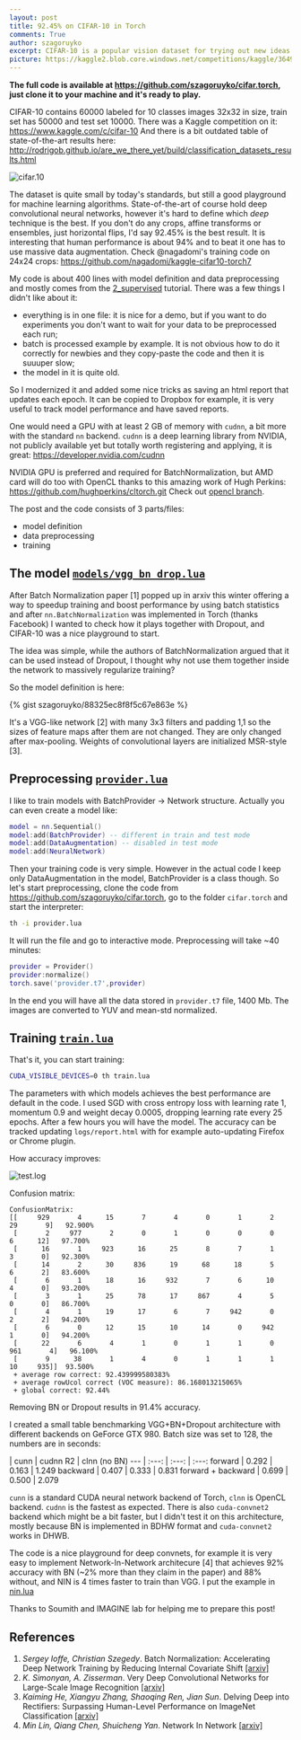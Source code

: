 ```yaml
---
layout: post
title: 92.45% on CIFAR-10 in Torch 
comments: True
author: szagoruyko
excerpt: CIFAR-10 is a popular vision dataset for trying out new ideas. We show that using a simple combination of Batch Normalization and a VGG-like convnet architecture, one can get a competitive baseline on the dataset.
picture: https://kaggle2.blob.core.windows.net/competitions/kaggle/3649/media/cifar-10.png
---
```


<!---# 92.45% on CIFAR-10 in Torch-->

**The full code is available at <https://github.com/szagoruyko/cifar.torch>, just clone it to your machine and it's ready to play.**

CIFAR-10 contains 60000 labeled for 10 classes images 32x32 in size, train set has 50000 and test set 10000. There was a Kaggle competition on it: <https://www.kaggle.com/c/cifar-10> And there is a bit outdated table of state-of-the-art results here: <http://rodrigob.github.io/are_we_there_yet/build/classification_datasets_results.html>

![cifar.10](https://kaggle2.blob.core.windows.net/competitions/kaggle/3649/media/cifar-10.png)

The dataset is quite small by today's standards, but still a good playground for machine learning algorithms. State-of-the-art of course hold deep convolutional neural networks, however it's hard to define which *deep* technique is the best. If you don't do any crops, affine transforms or ensembles, just horizontal flips, I'd say 92.45% is the best result. It is interesting that human performance is about 94% and to beat it one has to use massive data augmentation. Check @nagadomi's training code on 24x24 crops: <https://github.com/nagadomi/kaggle-cifar10-torch7>

My code is about 400 lines with model definition and data preprocessing and mostly comes from the [2_supervised](https://github.com/torch/tutorials/tree/master/2_supervised) tutorial. There was a few things I didn't like about it:

* everything is in one file: it is nice for a demo, but if you want to do experiments you don't want to wait for your data to be preprocessed each run;
* batch is processed example by example. It is not obvious how to do it correctly for newbies and they copy-paste the code and then it is suuuper slow;
* the model in it is quite old.

So I modernized it and added some nice tricks as saving an html report that updates each epoch. It can be copied to Dropbox for example, it is very useful to track model performance and have saved reports.

One would need a GPU with at least 2 GB of memory with `cudnn`, a bit more with the standard `nn` backend. `cudnn` is a deep learning library from NVIDIA, not publicly available yet but totally worth registering and applying, it is great: <https://developer.nvidia.com/cudnn>

NVIDIA GPU is preferred and required for BatchNormalization, but AMD card will do too with OpenCL thanks to this amazing work of Hugh Perkins: <https://github.com/hughperkins/cltorch.git> Check out [opencl branch](https://github.com/szagoruyko/cifar.torch/tree/opencl).

The post and the code consists of 3 parts/files:

* model definition
* data preprocessing
* training

## The model [```models/vgg_bn_drop.lua```](https://github.com/szagoruyko/cifar.torch/blob/master/models/vgg_bn_drop.lua)

After Batch Normalization paper [1] popped up in arxiv this winter offering a way to speedup training and boost performance by using batch statistics and after ```nn.BatchNormalization``` was implemented in Torch (thanks Facebook) I wanted to check how it plays together with Dropout, and CIFAR-10 was a nice playground to start.

The idea was simple, while the authors of BatchNormalization argued that it can be used instead of Dropout, I thought why not use them together inside the network to massively regularize training?

So the model definition is here:

{% gist szagoruyko/88325ec8f8f5c67e863e %}

It's a VGG-like network [2] with many 3x3 filters and padding 1,1 so the sizes of feature maps after them are not changed. They are only changed after max-pooling. Weights of convolutional layers are initialized MSR-style [3].

## Preprocessing [```provider.lua```](https://github.com/szagoruyko/cifar.torch/blob/master/provider.lua)

I like to train models with BatchProvider -> Network structure. Actually you can even create a model like:

```lua
model = nn.Sequential()
model:add(BatchProvider) -- different in train and test mode
model:add(DataAugmentation) -- disabled in test mode
model:add(NeuralNetwork)
```

Then your training code is very simple. However in the actual code I keep only DataAugmentation in the model, BatchProvider is a class though. So let's start preprocessing, clone the code from <https://github.com/szagoruyko/cifar.torch>, go to the folder ```cifar.torch``` and start the interpreter:

```bash
th -i provider.lua
```
It will run the file and go to interactive mode. Preprocessing will take ~40 minutes:

```lua
provider = Provider()
provider:normalize()
torch.save('provider.t7',provider)
```
In the end you will have all the data stored in ```provider.t7``` file, 1400 Mb. The images are converted to YUV and mean-std normalized.


## Training [```train.lua```](https://github.com/szagoruyko/cifar.torch/blob/master/train.lua)

That's it, you can start training:

```bash
CUDA_VISIBLE_DEVICES=0 th train.lua
```
The parameters with which models achieves the best performance are default in the code. I used SGD with cross entropy loss with learning rate 1, momentum 0.9 and weight decay 0.0005, dropping learning rate every 25 epochs.
After a few hours you will have the model. The accuracy can be tracked updating ```logs/report.html``` with for example auto-updating Firefox or Chrome plugin.

How accuracy improves:

![test.log](http://imagine.enpc.fr/~zagoruys/cifar.png)

Confusion matrix:

```
ConfusionMatrix:
[[     929       4      15       7       4       0       1       2      29       9]   92.900%
 [       2     977       2       0       1       0       0       0       6      12]   97.700%
 [      16       1     923      16      25       8       7       1       3       0]   92.300%
 [      14       2      30     836      19      68      18       5       6       2]   83.600%
 [       6       1      18      16     932       7       6      10       4       0]   93.200%
 [       3       1      25      78      17     867       4       5       0       0]   86.700%
 [       4       1      19      17       6       7     942       0       2       2]   94.200%
 [       6       0      12      15      10      14       0     942       1       0]   94.200%
 [      22       6       4       1       0       1       1       0     961       4]   96.100%
 [       9      38       1       4       0       1       1       1      10     935]]  93.500%
 + average row correct: 92.439999580383%
 + average rowUcol correct (VOC measure): 86.168013215065%
 + global correct: 92.44%
```

Removing BN or Dropout results in 91.4% accuracy.

I created a small table benchmarking VGG+BN+Dropout architecture with different backends on GeForce GTX 980. Batch size was set to 128, the numbers are in seconds:

 | cunn | cudnn R2 | clnn (no BN)
--- | :---: | :---: | :---:
forward | 0.292 | 0.163 | 1.249
backward | 0.407 | 0.333 | 0.831
forward + backward | 0.699 | 0.500 | 2.079
<br>

`cunn` is a standard CUDA neural network backend of Torch, `clnn` is OpenCL backend. `cudnn` is the fastest as expected. There is also `cuda-convnet2` backend which might be a bit faster, but I didn't test it on this architecture, mostly because BN is implemented in BDHW format and `cuda-convnet2` works in DHWB.

The code is a nice playground for deep convnets, for example it is very easy to implement Network-In-Network architecure [4] that achieves 92% accuracy with BN (~2% more than they claim in the paper) and 88% without, and NIN is 4 times faster to train than VGG. I put the example in [nin.lua](https://github.com/szagoruyko/cifar.torch/blob/master/models/nin.lua)

Thanks to Soumith and IMAGINE lab for helping me to prepare this post!

## References

1. *Sergey Ioffe, Christian Szegedy*. Batch Normalization: Accelerating Deep Network Training by Reducing Internal Covariate Shift [[arxiv]](http://arxiv.org/abs/1502.03167)
2. *K. Simonyan, A. Zisserman*. Very Deep Convolutional Networks for Large-Scale Image Recognition [[arxiv]](http://arxiv.org/abs/1409.1556)
3. *Kaiming He, Xiangyu Zhang, Shaoqing Ren, Jian Sun*. Delving Deep into Rectifiers: Surpassing Human-Level Performance on ImageNet Classification [[arxiv]](http://arxiv.org/abs/1502.01852)
4. *Min Lin, Qiang Chen, Shuicheng Yan*. Network In Network [[arxiv]](http://arxiv.org/abs/1312.4400)
